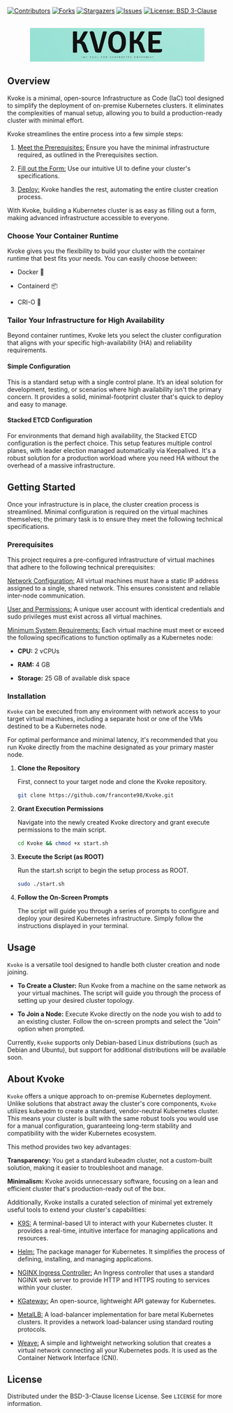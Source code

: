 <a id="readme-top"></a>

[![Contributors][contributors-shield]][contributors-url]
[![Forks][forks-shield]][forks-url]
[![Stargazers][stars-shield]][stars-url]
[![Issues][issues-shield]][issues-url]
[![License: BSD 3-Clause][license-shield]][license-url]

<br />
<div align="center">
  <a href="https://github.com/franconte98/Kvoke">
    <img src="Resources/Logo-Kvoke.png" alt="Logo" width="400">
  </a>
</div>

## Overview

Kvoke is a minimal, open-source Infrastructure as Code (IaC) tool designed to simplify the deployment of on-premise Kubernetes clusters. It eliminates the complexities of manual setup, allowing you to build a production-ready cluster with minimal effort.

Kvoke streamlines the entire process into a few simple steps:

1. <ins>Meet the Prerequisites:</ins> Ensure you have the minimal infrastructure required, as outlined in the Prerequisites section.

2. <ins>Fill out the Form:</ins> Use our intuitive UI to define your cluster's specifications.

3. <ins>Deploy:</ins> Kvoke handles the rest, automating the entire cluster creation process.

With Kvoke, building a Kubernetes cluster is as easy as filling out a form, making advanced infrastructure accessible to everyone.

### Choose Your Container Runtime

Kvoke gives you the flexibility to build your cluster with the container runtime that best fits your needs. You can easily choose between:

- Docker 🐳

- Containerd 📦

- CRI-O 🐧

### Tailor Your Infrastructure for High Availability

Beyond container runtimes, Kvoke lets you select the cluster configuration that aligns with your specific high-availability (HA) and reliability requirements.

#### Simple Configuration

This is a standard setup with a single control plane. It’s an ideal solution for development, testing, or scenarios where high availability isn't the primary concern. It provides a solid, minimal-footprint cluster that's quick to deploy and easy to manage.

#### Stacked ETCD Configuration

For environments that demand high availability, the Stacked ETCD configuration is the perfect choice. This setup features multiple control planes, with leader election managed automatically via Keepalived. It's a robust solution for a production workload where you need HA without the overhead of a massive infrastructure.

## Getting Started

Once your infrastructure is in place, the cluster creation process is streamlined. Minimal configuration is required on the virtual machines themselves; the primary task is to ensure they meet the following technical specifications.

### Prerequisites

This project requires a pre-configured infrastructure of virtual machines that adhere to the following technical prerequisites:

<ins>Network Configuration:</ins> All virtual machines must have a static IP address assigned to a single, shared network. This ensures consistent and reliable inter-node communication.

<ins>User and Permissions:</ins> A unique user account with identical credentials and sudo privileges must exist across all virtual machines.

<ins>Minimum System Requirements:</ins> Each virtual machine must meet or exceed the following specifications to function optimally as a Kubernetes node:

- <b>CPU:</b> 2 vCPUs

- <b>RAM:</b> 4 GB

- <b>Storage:</b> 25 GB of available disk space

### Installation

`Kvoke` can be executed from any environment with network access to your target virtual machines, including a separate host or one of the VMs destined to be a Kubernetes node.

For optimal performance and minimal latency, it's recommended that you run Kvoke directly from the machine designated as your primary master node.

1. <b>Clone the Repository</b>

   First, connect to your target node and clone the Kvoke repository.
   ```sh
   git clone https://github.com/franconte98/Kvoke.git
   ```
2. <b>Grant Execution Permissions</b>

   Navigate into the newly created Kvoke directory and grant execute permissions to the main script.
   ```sh
   cd Kvoke && chmod +x start.sh
   ```
3. <b>Execute the Script (as ROOT)</b>

   Run the start.sh script to begin the setup process as ROOT.
   ```sh
   sudo ./start.sh
   ```
4. <b>Follow the On-Screen Prompts</b>

   The script will guide you through a series of prompts to configure and deploy your desired Kubernetes infrastructure. Simply follow the instructions displayed in your terminal.

## Usage

`Kvoke` is a versatile tool designed to handle both cluster creation and node joining.

- <b>To Create a Cluster:</b> Run Kvoke from a machine on the same network as your virtual machines. The script will guide you through the process of setting up your desired cluster topology.

- <b>To Join a Node:</b> Execute Kvoke directly on the node you wish to add to an existing cluster. Follow the on-screen prompts and select the "Join" option when prompted.

Currently, `Kvoke` supports only Debian-based Linux distributions (such as Debian and Ubuntu), but support for additional distributions will be available soon.

## About Kvoke

`Kvoke` offers a unique approach to on-premise Kubernetes deployment. Unlike solutions that abstract away the cluster's core components, `Kvoke` utilizes kubeadm to create a standard, vendor-neutral Kubernetes cluster. This means your cluster is built with the same robust tools you would use for a manual configuration, guaranteeing long-term stability and compatibility with the wider Kubernetes ecosystem.

This method provides two key advantages:

<b>Transparency:</b> You get a standard kubeadm cluster, not a custom-built solution, making it easier to troubleshoot and manage.

<b>Minimalism:</b> Kvoke avoids unnecessary software, focusing on a lean and efficient cluster that's production-ready out of the box.

Additionally, Kvoke installs a curated selection of minimal yet extremely useful tools to extend your cluster's capabilities:

- <ins>K9S:</ins> A terminal-based UI to interact with your Kubernetes cluster. It provides a real-time, intuitive interface for managing applications and resources.

- <ins>Helm:</ins> The package manager for Kubernetes. It simplifies the process of defining, installing, and managing applications.

- <ins>NGINX Ingress Controller:</ins> An Ingress controller that uses a standard NGINX web server to provide HTTP and HTTPS routing to services within your cluster.

- <ins>KGateway:</ins> An open-source, lightweight API gateway for Kubernetes.

- <ins>MetalLB:</ins> A load-balancer implementation for bare metal Kubernetes clusters. It provides a network load-balancer using standard routing protocols.

- <ins>Weave:</ins> A simple and lightweight networking solution that creates a virtual network connecting all your Kubernetes pods. It is used as the Container Network Interface (CNI).

## License

Distributed under the BSD-3-Clause license License. See `LICENSE` for more information.

[contributors-shield]: https://img.shields.io/github/contributors/franconte98/Kvoke.svg?style=for-the-badge
[contributors-url]: https://github.com/franconte98/Kvoke/graphs/contributors
[forks-shield]: https://img.shields.io/github/forks/franconte98/Kvoke.svg?style=for-the-badge
[forks-url]: https://github.com/franconte98/Kvoke/forks
[stars-shield]: https://img.shields.io/github/stars/franconte98/Kvoke.svg?style=for-the-badge
[stars-url]: https://github.com/franconte98/Kvoke/stargazers
[issues-shield]: https://img.shields.io/github/issues/franconte98/Kvoke.svg?style=for-the-badge
[issues-url]: https://github.com/franconte98/Kvoke/issues
[license-shield]: https://img.shields.io/badge/License-BSD%203--Clause-blue.svg?style=for-the-badge
[license-url]: https://github.com/franconte98/Kvoke/blob/main/LICENSE
[product-screenshot]: images/screenshot.png